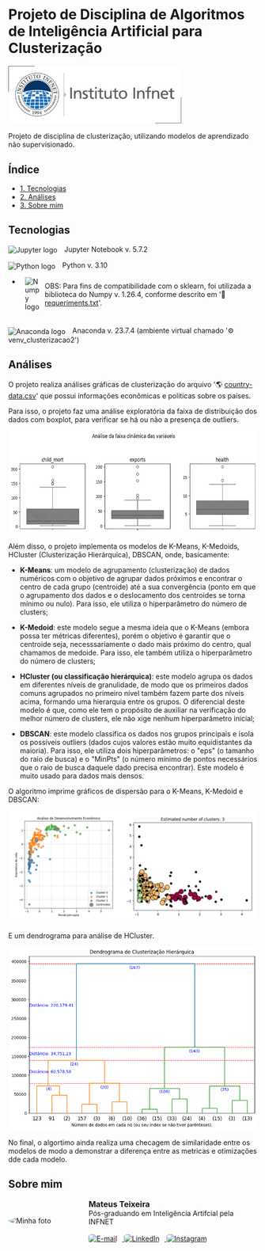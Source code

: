 # Projeto de Disciplina de Algoritmos de Inteligência Artificial para Clusterização

<img style='width:350px' src='./assets/logo_infnetv2.png' alt='Infnet logo'>

Projeto de disciplina de clusterização, utilizando modelos de aprendizado não supervisionado.

## Índice

- <a href='#tecnologias'>1. Tecnologias</a>
- <a href='#análises'>2. Análises</a>
- <a href='#sobre-mim'>3. Sobre mim</a> 

## Tecnologias

<img style='width:30px; vertical-align: middle; margin-right: 10px;' src='https://cdn.jsdelivr.net/gh/devicons/devicon@latest/icons/jupyter/jupyter-original-wordmark.svg' alt='Jupyter logo'> Jupyter Notebook v. 5.7.2

<img style='width:30px; vertical-align: middle; margin-right: 10px' src='https://cdn.jsdelivr.net/gh/devicons/devicon@latest/icons/python/python-original.svg' alt='Python logo'> Python v. 3.10

- <div style='display: flex; align-items: center; margin-left: 10px'>
    <img style='width:30px; vertical-align: middle; margin-right: 10px' src='https://cdn.jsdelivr.net/gh/devicons/devicon@latest/icons/numpy/numpy-original.svg' alt='Numpy logo'>
    <span style='vertical-align: middle;'>
    OBS: Para fins de compatibilidade com o sklearn, foi utilizada a biblioteca do Numpy v. 1.26.4, conforme descrito em '📄 <a href='https://github.com/GitMateusTeixeira/pd_clusterizacao/blob/main/requirements.txt'>requeriments.txt</a>'.
    </span>
  </div><br>

<img style='width:30px; vertical-align: middle; margin-right: 10px' src='https://cdn.jsdelivr.net/gh/devicons/devicon@latest/icons/anaconda/anaconda-original.svg' alt='Anaconda logo'> Anaconda v. 23.7.4 (ambiente virtual chamado '⚙️ venv_clusterizacao2')


## Análises

O projeto realiza análises gráficas de clusterização do arquivo '🌎 <a href='https://github.com/GitMateusTeixeira/ml_clustering/blob/main/infnet_clustering_pd/data/country-data.csv'>country-data.csv</a>' que possui informações econômicas e politicas sobre os países.

Para isso, o projeto faz uma análise exploratória da faixa de distribuição dos dados com boxplot, para verificar se há ou não a presença de outliers.

<p align='center'>
    <img style='max-width:100%; height:auto; align:center' src='./assets/plot_boxplot.png' alt="Jupyter logo">
</p>

Além disso, o projeto implementa os modelos de K-Means, K-Medoids, HCluster (Clusterização Hierárquica), DBSCAN, onde, basicamente:

- **K-Means**: um modelo de agrupamento (clusterização) de dados numéricos com o objetivo de agrupar dados próximos e encontrar o centro de cada grupo (centroide) até a sua convergência (ponto em que o agrupamento dos dados e o deslocamento dos centroides se torna mínimo ou nulo). Para isso, ele utiliza o hiperparâmetro do número de clusters;

- **K-Medoid**: este modelo segue a mesma ideia que o K-Means (embora possa ter métricas diferentes), porém o objetivo é garantir que o centroide seja, necesssariamente o dado mais próximo do centro, qual chamamos de medoide. Para isso, ele também utiliza o hiperparâmetro do número de clusters;

- **HCluster (ou classificação hierárquica)**: este modelo agrupa os dados em diferentes níveis de granulidade, de modo que os primeiros dados comuns  agrupados no primeiro nível também fazem parte dos níveis acima, formando uma hierarquia entre os grupos. O diferencial deste modelo é que, como ele tem o propósito de auxiliar na verificação do melhor número de clusters, ele não xige nenhum hiperparâmetro inicial;

- **DBSCAN**: este modelo classifica os dados nos grupos principais e isola os possíveis outliers (dados cujos valores estão muito equidistantes da maioria). Para isso, ele utiliza dois hiperparâmetros: o "eps" (o tamanho do raio de busca) e o "MinPts" (o número mínimo de pontos necessários que o raio de busca daquele dado precisa encontrar). Este modelo é muito usado para dados mais densos.

O algoritmo imprime gráficos de dispersão para o K-Means, K-Medoid e DBSCAN:

<p align='center'>
    <img style='max-width:100%; height:auto; align:center' src='./assets/plot_scater.png' alt="Jupyter logo">
</p>

E um dendrograma para análise de HCluster.

<p align='center'>
    <img style='max-width:100%; height:auto; align:center' src='./assets/plot_dendrogramv2.png' alt="Jupyter logo">
</p>

No final, o algortimo ainda realiza uma checagem de similaridade entre os modelos de modo a demonstrar a diferença entre as metricas e otimizações dde cada modelo.

## Sobre mim

<div style="display: flex; align-items: center;">
    <img src="https://avatars.githubusercontent.com/u/156105588?v=4" alt="Minha foto" style="width:150px; border-radius: 50%; margin-right: 15px;">
    <div>
        <div style="font-size: 16px; font-weight: bold">
        Mateus Teixeira
        </div>
        Pós-graduando em Inteligência Artifcial pela INFNET
        <br>
        <br>
        <a href="mailto:pessoal.mtr@gmail.com"
        target="_blank">
            <img 
            src="https://img.shields.io/badge/Gmail-D14836?style=for-the-badge&logo=gmail&logoColor=white" 
            alt="E-mail" 
            style='height: 25px; margin-right: 10px; border-radius: 5px;'>
        </a>
        <a href="https://www.linkedin.com/in/mateusteixeira/" 
        target="_blank">
            <img 
            src="https://img.shields.io/badge/LinkedIn-0077B5?style=for-the-badge&logo=linkedin&logoColor=white" 
            alt="LinkedIn" 
            style='height: 25px; margin-right: 10px; border-radius: 5px;'>
        </a>
        <a href="https://www.instagram.com/omateusteixeira" 
        target="_blank">
            <img 
            src="https://img.shields.io/badge/Instagram-E4405F?style=for-the-badge&logo=instagram&logoColor=white" 
            alt="Instagram" 
            style='height: 25px; border-radius: 5px;'>
        </a>
    </div>
</div>
